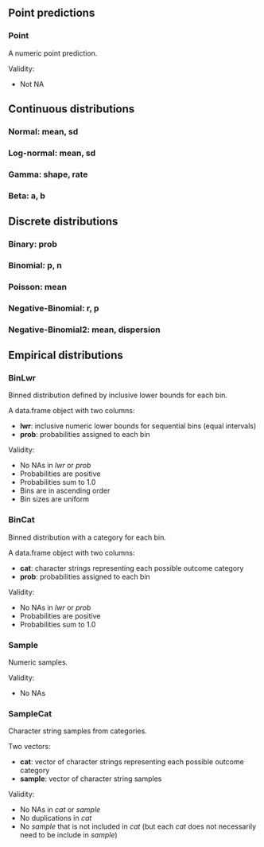 ## Point predictions
### __Point__

A numeric point prediction.

Validity:
- Not NA
	

## Continuous distributions
### __Normal__: mean, sd
### __Log-normal__: mean, sd
### __Gamma__: shape, rate
### __Beta__: a, b


## Discrete distributions
### __Binary__: prob
### __Binomial__: p, n
### __Poisson__: mean
### __Negative-Binomial__: r, p
### __Negative-Binomial2__: mean, dispersion


## Empirical distributions
### __BinLwr__
Binned distribution defined by inclusive lower bounds for each bin.

A data.frame object with two columns:
- __lwr__: inclusive numeric lower bounds for sequential bins (equal intervals)
- __prob__: probabilities assigned to each bin 

Validity:
- No NAs in _lwr_ or _prob_
- Probabilities are positive
- Probabilities sum to 1.0
- Bins are in ascending order
- Bin sizes are uniform
	
### __BinCat__
Binned distribution with a category for each bin. 

A data.frame object with two columns:
- __cat__: character strings representing each possible outcome category
- __prob__: probabilities assigned to each bin 

Validity:
- No NAs in _lwr_ or _prob_
- Probabilities are positive
- Probabilities sum to 1.0
	
### __Sample__
Numeric samples.

Validity:
- No NAs
	
### __SampleCat__ 
Character string samples from categories.

Two vectors:
- __cat__: vector of character strings representing each possible outcome category
- __sample__: vector of character string samples

Validity:
- No NAs in _cat_ or _sample_
- No duplications in _cat_
- No _sample_ that is not included in _cat_ (but each _cat_ does not necessarily need to be include in _sample_)
